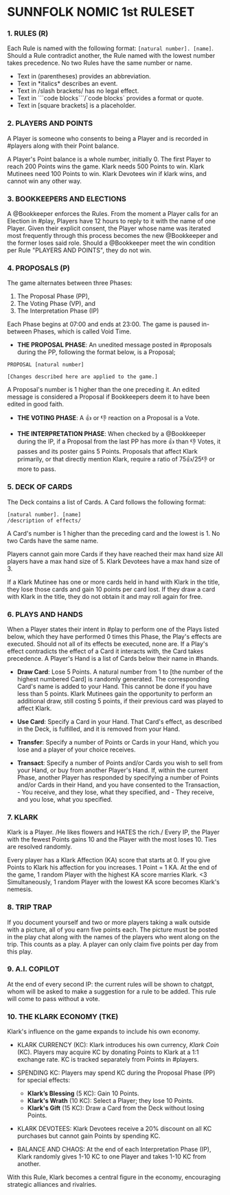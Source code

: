 # SUNNFOLK NOMIC 1st RULESET 


### 1. RULES (R)

Each Rule is named with the following format: `[natural number]. [name]`. 
Should a Rule contradict another, the Rule named with the lowest number takes precedence. 
No two Rules have the same number or name. 

- Text in (parentheses) provides an abbreviation. 
- Text in \*italics* describes an event. 
- Text in /slash brackets/ has no legal effect. 
- Text in \`\`\`code blocks\`\`\`/\`code blocks` provides a format or quote. 
- Text in [square brackets] is a placeholder.


### 2. PLAYERS AND POINTS

A Player is someone who consents to being a Player and is recorded in #players along with their Point balance. 

A Player's Point balance is a whole number, initially 0. 
The first Player to reach 200 Points wins the game. 
Klark needs 500 Points to win. 
Klark Mutinees need 100 Points to win. 
Klark Devotees win if klark wins, and cannot win any other way.


### 3. BOOKKEEPERS AND ELECTIONS 

A @Bookkeeper enforces the Rules. 
From the moment a Player calls for an Election in #play, Players have 12 hours to reply to it with the name of one Player. 
Given their explicit consent, the Player whose name was iterated most frequently through this process becomes the new @Bookkeeper and the former loses said role. 
Should a @Bookkeeper meet the win condition per Rule "PLAYERS AND POINTS", they do not win. 


### 4. PROPOSALS (P)

The game alternates between three Phases: 
1. The Proposal Phase (PP), 
2. The Voting Phase (VP), and 
3. The Interpretation Phase (IP) 

Each Phase begins at 07:00 and ends at 23:00. The game is paused in-between Phases, which is called Void Time. 

- **THE PROPOSAL PHASE**: 
An unedited message posted in #proposals during the PP, following the format below, is a Proposal;
```
PROPOSAL [natural number]

[Changes described here are applied to the game.]
```
A Proposal's number is 1 higher than the one preceding it. 
An edited message is considered a Proposal if Bookkeepers deem it to have been edited in good faith.

- **THE VOTING PHASE**: 
A :thumbsup: or :thumbsdown: reaction on a Proposal is a Vote. 

- **THE INTERPRETATION PHASE**: 
When checked by a @Bookkeeper during the IP, if a Proposal from the last PP has more :thumbsup: than :thumbsdown: Votes, it passes and its poster gains 5 Points.
Proposals that affect Klark primarily, or that directly mention Klark, require a ratio of 75👍/25👎 or more to pass.


### 5. DECK OF CARDS 

The Deck contains a list of Cards. 
A Card follows the following format: 
```
[natural number]. [name]
/description of effects/
```
 
A Card's number is 1 higher than the preceding card and the lowest is 1. 
No two Cards have the same name. 

Players cannot gain more Cards if they have reached their max hand size
All players have a max hand size of 5. Klark Devotees have a max hand size of 3.

If a Klark Mutinee has one or more cards held in hand with Klark in the title, they lose those cards and gain 10 points per card lost. If they draw a card with Klark in the title, they do not obtain it and may roll again for free.


### 6. PLAYS AND HANDS

When a Player states their intent in #play to perform one of the Plays listed below, which they have performed 0 times this Phase, the Play's effects are executed. 
Should not all of its effects be executed, none are. 
If a Play's effect contradicts the effect of a Card it interacts with, the Card takes precedence. 
A Player's Hand is a list of Cards below their name in #hands. 

- **Draw Card**: 
Lose 5 Points. 
A natural number from 1 to [the number of the highest numbered Card] is randomly generated. 
The corresponding Card's name is added to your Hand.
This cannot be done if you have less than 5 points.
Klark Mutinees gain the opportunity to perform an additional draw, still costing 5 points, if their previous card was played to affect Klark.

- **Use Card**: 
Specify a Card in your Hand. 
That Card's effect, as described in the Deck, is fulfilled, and it is removed from your Hand. 

- **Transfer**: 
Specify a number of Points or Cards in your Hand, which you lose and a player of your choice receives.

- **Transact**: 
Specify a number of Points and/or Cards you wish to sell from your Hand, or buy from another Player's Hand. If, within the current Phase, another Player has responded by specifying a number of Points and/or Cards in their Hand, and you have consented to the Transaction, 
\- You receive, and they lose, what they specified, and 
\- They receive, and you lose, what you specified. 


### 7. KLARK 

Klark is a Player. /He likes flowers and HATES the rich./ 
Every IP, the Player with the fewest Points gains 10 and the Player with the most loses 10. 
Ties are resolved randomly.

Every player has a Klark Affection (KA) score that starts at 0. 
If you give Points to Klark his affection for you increases. 1 Point = 1 KA.
At the end of the game, 1 random Player with the highest KA score marries Klark. <3 
Simultaneously, 1 random Player with the lowest KA score becomes Klark's nemesis. 

### 8. TRIP TRAP

If you document yourself and two or more players taking a walk outside with a picture, all of you earn five points each. 
The picture must be posted in the play chat along with the names of the players who went along on the trip. 
This counts as a play. A player can only claim five points per day from this play.

### 9. A.I. COPILOT
At the end of every second IP: the current rules will be shown to chatgpt, whom will be asked to make a suggestion for a rule to be added. This rule will come to pass without a vote.

### 10. THE KLARK ECONOMY (TKE)

Klark's influence on the game expands to include his own economy. 

- KLARK CURRENCY (KC): Klark introduces his own currency, *Klark Coin* (KC). Players may acquire KC by donating Points to Klark at a 1:1 exchange rate. KC is tracked separately from Points in #players. 

- SPENDING KC: 
Players may spend KC during the Proposal Phase (PP) for special effects: 
  - **Klark’s Blessing** (5 KC): Gain 10 Points. 
  - **Klark's Wrath** (10 KC): Select a Player; they lose 10 Points. 
  - **Klark's Gift** (15 KC): Draw a Card from the Deck without losing Points. 

- KLARK DEVOTEES:
Klark Devotees receive a 20% discount on all KC purchases but cannot gain Points by spending KC.

- BALANCE AND CHAOS:
At the end of each Interpretation Phase (IP), Klark randomly gives 1-10 KC to one Player and takes 1-10 KC from another.

With this Rule, Klark becomes a central figure in the economy, encouraging strategic alliances and rivalries.
